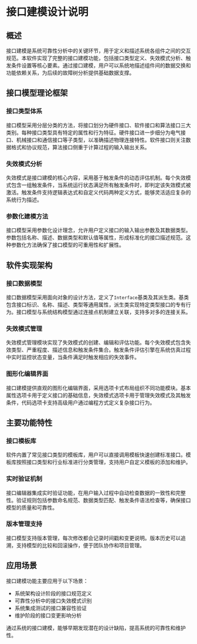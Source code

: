 # 接口建模设计说明

## 概述

接口建模是系统可靠性分析中的关键环节，用于定义和描述系统各组件之间的交互规范。本软件实现了完整的接口建模功能，包括接口类型定义、失效模式分析、触发条件设置等核心要素。通过接口建模，用户可以系统地描述组件间的数据交换和功能依赖关系，为后续的故障树分析提供基础数据支撑。

## 接口模型理论框架

### 接口类型体系

接口模型采用分层分类的方法，将接口划分为硬件接口、软件接口和算法接口三大类别。每种接口类型具有特定的属性和行为特征。硬件接口进一步细分为电气接口、机械接口和通信接口等子类型，以准确描述物理连接特性。软件接口则关注数据格式和协议规范，算法接口侧重于计算过程的输入输出关系。

### 失效模式分析

失效模式是接口建模的核心内容，采用基于触发条件的动态评估机制。每个失效模式包含一组触发条件，当系统运行状态满足所有触发条件时，即判定该失效模式被激活。触发条件支持逻辑表达式和自定义代码两种定义方式，能够灵活适应复杂的系统行为描述。

### 参数化建模方法

接口模型采用参数化设计理念，允许用户定义接口的输入输出参数及其数据类型。参数包括名称、描述、数据类型和默认值等属性，形成标准化的接口描述规范。这种参数化方法确保了接口模型的可重用性和扩展性。

## 软件实现架构

### 接口数据模型

接口数据模型采用面向对象的设计方法，定义了`Interface`基类及其派生类。基类包含接口标识、名称、描述、类型等通用属性，派生类实现特定类型接口的专有行为。接口模型与系统结构模型通过连接点机制建立关联，支持多对多的连接关系。

### 失效模式管理

失效模式管理模块实现了失效模式的创建、编辑和评估功能。每个失效模式包含失效类型、严重程度、描述信息和触发条件集合。触发条件评估引擎在系统仿真过程中实时监控状态变量，当条件满足时触发相应的失效事件。

### 图形化编辑界面

接口建模提供直观的图形化编辑界面，采用选项卡式布局组织不同功能模块。基本属性选项卡用于定义接口的基础信息，失效模式选项卡用于管理失效模式及其触发条件，代码选项卡支持高级用户通过编程方式定义复杂接口行为。

## 主要功能特性

### 接口模板库

软件内置了常见接口类型的模板库，用户可以直接调用模板快速创建标准接口。模板库按照接口类型和行业标准进行分类管理，支持用户自定义模板的添加和维护。

### 实时验证机制

接口编辑器集成实时验证功能，在用户输入过程中自动检查数据的一致性和完整性。验证规则包括参数命名规范、数据类型匹配、触发条件语法检查等，确保接口模型的质量和可靠性。

### 版本管理支持

接口模型支持版本管理，每次修改都会记录时间戳和变更说明。版本历史可以追溯，支持模型的比较和回滚操作，便于团队协作和项目管理。

## 应用场景

接口建模功能主要应用于以下场景：
- 系统架构设计阶段的接口规范定义
- 可靠性分析中的接口失效模式识别
- 系统集成测试的接口兼容性验证
- 维护阶段的接口变更影响分析

通过系统的接口建模，能够早期发现潜在的设计缺陷，提高系统的可靠性和维护性。

